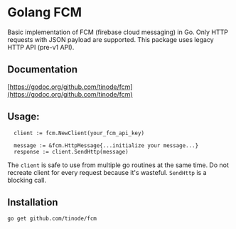 # Golang FCM

Basic implementation of FCM (firebase cloud messaging) in Go. Only HTTP requests with JSON payload are supported.
This package uses legacy HTTP API (pre-v1 API). 

## Documentation

[https://godoc.org/github.com/tinode/fcm](https://godoc.org/github.com/tinode/fcm)

## Usage:

```
  client := fcm.NewClient(your_fcm_api_key)

  message := &fcm.HttpMessage{...initialize your message...}
  response := client.SendHttp(message)
```

The `client` is safe to use from multiple go routines at the same time. Do not recreate client for every request because it's wasteful.
`SendHttp` is a blocking call. 

## Installation

```
go get github.com/tinode/fcm
```